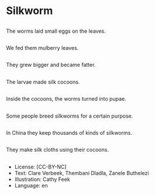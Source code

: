 # Silkworm

##
The worms laid small
eggs on the leaves.

##
We fed them mulberry
leaves.

##
They grew bigger and
became fatter.

##
The larvae made silk
cocoons.

##
Inside the cocoons, the
worms turned into
pupae.

##
Some people breed
silkworms for a certain
purpose.

##
In China they keep
thousands of kinds of
silkworms.

##
They make silk cloths
using their cocoons.

##
* License: [CC-BY-NC]
* Text: Clare Verbeek, Thembani Dladla, Zanele Buthelezi
* Illustration: Cathy Feek
* Language: en
